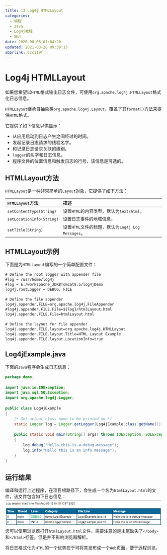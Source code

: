 ```yaml
---
title: 13 Log4j HTMLLayout
categories: 
  - 编程
  - Java
  - Log4j教程
  - 简介
date: 2020-08-06 01:04:20
updated: 2021-03-20 09:38:13
abbrlink: 6cc119f
---
```

# Log4j HTMLLayout
如果您希望以`HTML`格式输出日志文件，可使用`org.apache.log4j.HTMLLayout`格式化日志信息。

`HTMLLayout`继承自抽象类`org.apache.log4j.Layout`，覆盖了其`format()`方法来提供`HTML`格式。

它提供了如下信息以供显示：
- 从应用启动到日志产生之间经过的时间。
- 发起记录日志请求的线程名字。
- 和记录日志请求关联的级别。
- `logger`的名字和日志信息。
- 程序文件的位置信息和触发日志的行号，该信息是可选的。

## HTMLLayout方法
`HTMLLayout`是一种非常简单的`Layout`对象，它提供了如下方法：

|`HTMLLayout`方法|描述|
|:---|:---|
|`setContentType(String)`|设置`HTML`的内容类型，默认为`text/html`。|
|`setLocationInfo(String)`|设置日志事件的地域信息。|
|`setTitle(String)`|设置`HTML`文件的标题，默认为`Log4j Log Messages`。|

## HTMLLayout示例
下面是为`HTMLLayout`编写的一个简单配置文件：
```properties /Log4jDemo/Log4jConfig/HTMLLayout/log4j.properties
# Define the root logger with appender file
#log = /usr/home/log4j
#log = E:/workspacne_JDK8Tomcat8.5/log4jDemo
log4j.rootLogger = DEBUG, FILE

# Define the file appender
log4j.appender.FILE=org.apache.log4j.FileAppender
#log4j.appender.FILE.File=${log}/htmlLayout.html
log4j.appender.FILE.File=htmlLayout.html

# Define the layout for file appender
log4j.appender.FILE.layout=org.apache.log4j.HTMLLayout
log4j.appender.FILE.layout.Title=HTML Layout Example
log4j.appender.FILE.layout.LocationInfo=true
```
## Log4jExample.java
下面的`Java`程序会生成日志信息：
```java /Log4jDemo/src/demo/Log4jExample.java
package demo;

import java.io.IOException;
import java.sql.SQLException;
import org.apache.log4j.Logger;

public class Log4jExample
{
    /* Get actual class name to be printed on */
    static Logger log = Logger.getLogger(Log4jExample.class.getName());

    public static void main(String[] args) throws IOException, SQLException
    {
        log.debug("Hello-this-is-a-debug-message");
        log.info("Hello this is an info message");
    }
}
```
## 运行结果
编译和运行上述程序，在项目根路径下，会生成一个名为`htmlLayout.html`的文件，该文件包含如下日志信息：
![图片](https://raw.githubusercontent.com/lanlan2017/images/master/Blog/Programming/Java/Log4jTutorial/HTMLLayout/1.png)
您可以使用浏览器打开`htmlLayout.html`文件。需要注意的是末尾缺失了`</body>`和`</html>`标签。但是并不影响浏览器解析。

将日志格式化为`HTML`的一个优势在于可将其发布成一个`Web`页面，便于远程浏览。

<!-- 
Blog/Programming/Java/Log4jTutorial/HTMLLayout/1
-->
